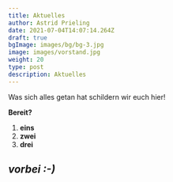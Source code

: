 ```yaml
---
title: Aktuelles
author: Astrid Prieling
date: 2021-07-04T14:07:14.264Z
draft: true
bgImage: images/bg/bg-3.jpg
image: images/vorstand.jpg
weight: 20
type: post
description: Aktuelles
---
```

Was sich alles getan hat schildern wir euch hier!

**Bereit?**

1. **eins**
2. **zwei**
3. **drei**

## ***vorbei :-)***